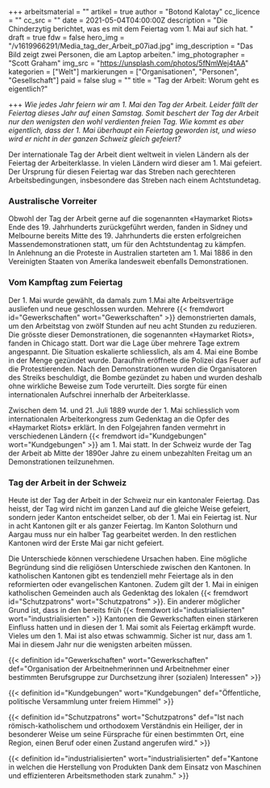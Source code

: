 +++
arbeitsmaterial = ""
artikel = true
author = "Botond Kalotay"
cc_licence = ""
cc_src = ""
date = 2021-05-04T04:00:00Z
description = "Die Chinderzytig berichtet, was es mit dem Feiertag vom 1. Mai auf sich hat. "
draft = true
fdw = false
hero_img = "/v1619966291/Media_tag_der_Arbeit_p07iad.jpg"
img_description = "Das Bild zeigt zwei Personen, die am Laptop arbeiten."
img_photographer = "Scott Graham"
img_src = "https://unsplash.com/photos/5fNmWej4tAA"
kategorien = ["Welt"]
markierungen = ["Organisationen", "Personen", "Gesellschaft"]
paid = false
slug = ""
title = "Tag der Arbeit: Worum geht es eigentlich?"

+++
_Wie jedes Jahr feiern wir am 1. Mai den Tag der Arbeit. Leider fällt der Feiertag dieses Jahr auf einen Samstag. Somit beschert der Tag der Arbeit nur den wenigsten den wohl verdienten freien Tag. Wie kommt es aber eigentlich, dass der 1. Mai überhaupt ein Feiertag geworden ist, und wieso wird er nicht in der ganzen Schweiz gleich gefeiert?_

Der internationale Tag der Arbeit dient weltweit in vielen Ländern als der Feiertag der Arbeiterklasse. In vielen Ländern wird dieser am 1. Mai gefeiert. Der Ursprung für diesen Feiertag war das Streben nach gerechteren Arbeitsbedingungen, insbesondere das Streben nach einem Achtstundetag.

### Australische Vorreiter

Obwohl der Tag der Arbeit gerne auf die sogenannten «Haymarket Riots» Ende des 19. Jahrhunderts zurückgeführt werden, fanden in Sidney und Melbourne bereits Mitte des 19. Jahrhunderts die ersten erfolgreichen Massendemonstrationen statt, um für den Achtstundentag zu kämpfen.  
In Anlehnung an die Proteste in Australien starteten am 1. Mai 1886 in den Vereinigten Staaten von Amerika landesweit ebenfalls Demonstrationen.

### Vom Kampftag zum Feiertag

Der 1. Mai wurde gewählt, da damals zum 1.Mai alte Arbeitsverträge ausliefen und neue geschlossen wurden. Mehrere {{< fremdwort id="Gewerkschaften" wort="Gewerkschaften" >}} demonstrierten damals, um den Arbeitstag von zwölf Stunden auf neu acht Stunden zu reduzieren. Die grösste dieser Demonstrationen, die sogenannten «Haymarket Riots», fanden in Chicago statt. Dort war die Lage über mehrere Tage extrem angespannt. Die Situation eskalierte schliesslich, als am 4. Mai eine Bombe in der Menge gezündet wurde. Daraufhin eröffnete die Polizei das Feuer auf die Protestierenden. Nach den Demonstrationen wurden die Organisatoren des Streiks beschuldigt, die Bombe gezündet zu haben und wurden deshalb ohne wirkliche Beweise zum Tode verurteilt. Dies sorgte für einen internationalen Aufschrei innerhalb der Arbeiterklasse.

Zwischen dem 14. und 21. Juli 1889 wurde der 1. Mai schliesslich vom internationalen Arbeiterkongress zum Gedenktag an die Opfer des «Haymarket Riots» erklärt. In den Folgejahren fanden vermehrt in verschiedenen Ländern {{< fremdwort id="Kundgebungen" wort="Kundgebungen" >}} am 1. Mai statt. In der Schweiz wurde der Tag der Arbeit ab Mitte der 1890er Jahre zu einem unbezahlten Freitag um an Demonstrationen teilzunehmen.

### Tag der Arbeit in der Schweiz

Heute ist der Tag der Arbeit in der Schweiz nur ein kantonaler Feiertag. Das heisst, der Tag wird nicht im ganzen Land auf die gleiche Weise gefeiert, sondern jeder Kanton entscheidet selber, ob der 1. Mai ein Feiertag ist. Nur in acht Kantonen gilt er als ganzer Feiertag. Im Kanton Solothurn und Aargau muss nur ein halber Tag gearbeitet werden. In den restlichen Kantonen wird der Erste Mai gar nicht gefeiert.

Die Unterschiede können verschiedene Ursachen haben. Eine mögliche Begründung sind die religiösen Unterschiede zwischen den Kantonen. In katholischen Kantonen gibt es tendenziell mehr Feiertage als in den reformierten oder evangelischen Kantonen. Zudem gilt der 1. Mai in einigen katholischen Gemeinden auch als Gedenktag des lokalen {{< fremdwort id="Schutzpatrons" wort="Schutzpatrons" >}}. Ein anderer möglicher Grund ist, dass in den bereits früh {{< fremdwort id="industrialisierten" wort="industrialisierten" >}} Kantonen die Gewerkschaften einen stärkeren Einfluss hatten und in diesen der 1. Mai somit als Feiertag erkämpft wurde.  
Vieles um den 1. Mai ist also etwas schwammig. Sicher ist nur, dass am 1. Mai in diesem Jahr nur die wenigsten arbeiten müssen.

{{< definition id="Gewerkschaften" wort="Gewerkschaften" def="Organisation der Arbeitnehmerinnen und Arbeitnehmer einer bestimmten Berufsgruppe zur Durchsetzung ihrer (sozialen) Interessen" >}}

{{< definition id="Kundgebungen" wort="Kundgebungen" def="Öffentliche, politische Versammlung unter freiem Himmel" >}}

{{< definition id="Schutzpatrons" wort="Schutzpatrons" def="Ist nach römisch-katholischem und orthodoxem Verständnis ein Heiliger, der in besonderer Weise um seine Fürsprache für einen bestimmten Ort, eine Region, einen Beruf oder einen Zustand angerufen wird." >}}

{{< definition id="industrialisierten" wort="industrialisierten" def="Kantone in welchen die Herstellung von Produkten Dank dem Einsatz von Maschinen und effizienteren Arbeitsmethoden stark zunahm." >}}